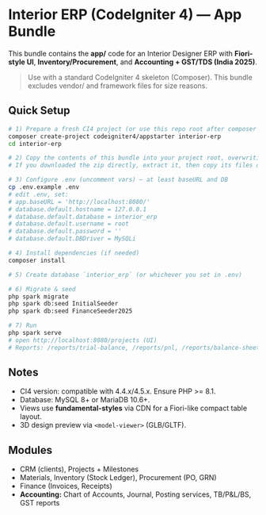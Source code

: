 # Interior ERP (CodeIgniter 4) — App Bundle

This bundle contains the **app/** code for an Interior Designer ERP with **Fiori-style UI**, **Inventory/Procurement**, and **Accounting + GST/TDS (India 2025)**.

> Use with a standard CodeIgniter 4 skeleton (Composer). This bundle excludes vendor/ and framework files for size reasons.

## Quick Setup

```bash
# 1) Prepare a fresh CI4 project (or use this repo root after composer install)
composer create-project codeigniter4/appstarter interior-erp
cd interior-erp

# 2) Copy the contents of this bundle into your project root, overwriting app/, public/, etc.
# If you downloaded the zip directly, extract it, then copy its files over.

# 3) Configure .env (uncomment vars) — at least baseURL and DB
cp .env.example .env
# edit .env, set:
# app.baseURL = 'http://localhost:8080/'
# database.default.hostname = 127.0.0.1
# database.default.database = interior_erp
# database.default.username = root
# database.default.password = ''
# database.default.DBDriver = MySQLi

# 4) Install dependencies (if needed)
composer install

# 5) Create database `interior_erp` (or whichever you set in .env)

# 6) Migrate & seed
php spark migrate
php spark db:seed InitialSeeder
php spark db:seed FinanceSeeder2025

# 7) Run
php spark serve
# open http://localhost:8080/projects (UI)
# Reports: /reports/trial-balance, /reports/pnl, /reports/balance-sheet, /reports/gstr1, /reports/gstr3b
```

## Notes
- CI4 version: compatible with 4.4.x/4.5.x. Ensure PHP >= 8.1.
- Database: MySQL 8+ or MariaDB 10.6+.
- Views use **fundamental-styles** via CDN for a Fiori-like compact table layout.
- 3D design preview via `<model-viewer>` (GLB/GLTF).

## Modules
- CRM (clients), Projects + Milestones
- Materials, Inventory (Stock Ledger), Procurement (PO, GRN)
- Finance (Invoices, Receipts)
- **Accounting:** Chart of Accounts, Journal, Posting services, TB/P&L/BS, GST reports

